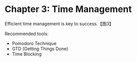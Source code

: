 # Chapter 3: Time Management

Efficient time management is key to success.【图3】

Recommended tools:
- Pomodoro Technique
- GTD (Getting Things Done)
- Time Blocking
